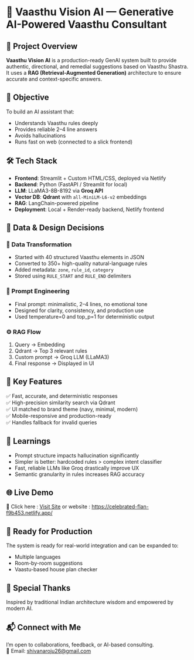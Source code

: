 # 🧠 Vaasthu Vision AI — Generative AI-Powered Vaasthu Consultant


## 🚀 Project Overview  
**Vaasthu Vision AI** is a production-ready GenAI system built to provide authentic, directional, and remedial suggestions based on Vaasthu Shastra.  
It uses a **RAG (Retrieval-Augmented Generation)** architecture to ensure accurate and context-specific answers.


## 🎯 Objective  
To build an AI assistant that:
- Understands Vaasthu rules deeply
- Provides reliable 2–4 line answers
- Avoids hallucinations
- Runs fast on web (connected to a slick frontend)


## 🛠️ Tech Stack  
- **Frontend**: Streamlit + Custom HTML/CSS, deployed via Netlify  
- **Backend**: Python (FastAPI / Streamlit for local)  
- **LLM**: LLaMA3-8B-8192 via **Groq API**  
- **Vector DB**: **Qdrant** with `all-MiniLM-L6-v2` embeddings  
- **RAG**: LangChain-powered pipeline  
- **Deployment**: Local + Render-ready backend, Netlify frontend


## 🧩 Data & Design Decisions  
### 🔧 Data Transformation
- Started with 40 structured Vaasthu elements in JSON  
- Converted to 350+ high-quality natural-language rules  
- Added metadata: `zone`, `rule_id`, `category`  
- Stored using `RULE_START` and `RULE_END` delimiters  


### 🧠 Prompt Engineering  
- Final prompt: minimalistic, 2–4 lines, no emotional tone  
- Designed for clarity, consistency, and production use  
- Used temperature=0 and top_p=1 for deterministic output


### ⚙️ RAG Flow
1. Query → Embedding  
2. Qdrant → Top 3 relevant rules  
3. Custom prompt → Groq LLM (LLaMA3)  
4. Final response → Displayed in UI


## 🧪 Key Features  
✅ Fast, accurate, and deterministic responses  
✅ High-precision similarity search via Qdrant  
✅ UI matched to brand theme (navy, minimal, modern)  
✅ Mobile-responsive and production-ready  
✅ Handles fallback for invalid queries

## 🧠 Learnings  
- Prompt structure impacts hallucination significantly  
- Simpler is better: hardcoded rules > complex intent classifier  
- Fast, reliable LLMs like Groq drastically improve UX  
- Semantic granularity in rules increases RAG accuracy


## 🌐 Live Demo  
🔗 Click here : [Visit Site](https://celebrated-flan-f9b453.netlify.app/)
  or
website : https://celebrated-flan-f9b453.netlify.app/

## 💼 Ready for Production  
The system is ready for real-world integration and can be expanded to:
- Multiple languages  
- Room-by-room suggestions  
- Vaastu-based house plan checker


## 🙌 Special Thanks  
Inspired by traditional Indian architecture wisdom and empowered by modern AI.


## 📬 Connect with Me  
I’m open to collaborations, feedback, or AI-based consulting.  
📧 Email: shivanaroju26@gmail.com


